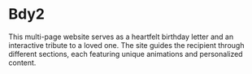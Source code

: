# Bdy2
This multi-page website serves as a heartfelt birthday letter and an interactive tribute to a loved one. The site guides the recipient through different sections, each featuring unique animations and personalized content.
